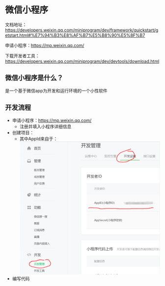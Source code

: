 # 微信小程序

文档地址：https://developers.weixin.qq.com/miniprogram/dev/framework/quickstart/getstart.html#%E7%94%B3%E8%AF%B7%E5%B8%90%E5%8F%B7

申请小程序：https://mp.weixin.qq.com/

下载开发者工具：https://developers.weixin.qq.com/miniprogram/dev/devtools/download.html

## 微信小程序是什么？

是一个基于微信app为开发和运行环境的一个小性软件

## 开发流程

- 申请小程序：https://mp.weixin.qq.com/
    - 注册并填入小程序详细信息
- 创建项目：
    - 其中AppId来自于：
    ![](./sample.png)
- 编写代码